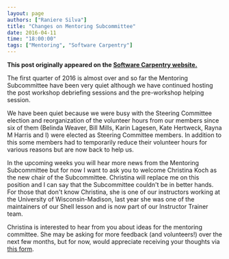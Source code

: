 ```yaml
---
layout: page
authors: ["Raniere Silva"]
title: "Changes on Mentoring Subcommittee"
date: 2016-04-11
time: "18:00:00"
tags: ["Mentoring", "Software Carpentry"]
---
```


<p><b>This post originally appeared on the <a href="https://software-carpentry.org/">Software Carpentry website.</a></b></p>
The first quarter of 2016 is almost over and so far the Mentoring Subcommittee
have been very quiet although we have continued hosting the post workshop debriefing
sessions and the pre-workshop helping session.

We have been quiet because we were busy with the Steering Committee election
and reorganization of the volunteer hours from our members since six of them
(Belinda Weaver, Bill Mills, Karin Lagesen, Kate Hertweck, Rayna M Harris and I)
were elected as Steering Committee members.
In addition to this some members had to temporarily reduce their volunteer hours
for various reasons but are now back to help us.

In the upcoming weeks you will hear more news from the Mentoring Subcommittee
but for now I want to ask you to welcome Christina Koch as the new chair of the
Subcommittee. Christina will replace me on this position and I can say that the
Subcommittee couldn't be in better hands. For those that don't know Christina,
she is one of our instructors working at the University of Wisconsin-Madison,
last year she was one of the maintainers of our Shell lesson
and is now part of our Instructor Trainer team.

Christina is interested to hear from you about ideas for the mentoring committee.
She may be asking for more feedback (and volunteers!) over the next few months, but for now,
would appreciate receiving your thoughts via [this form][mentoring-form].


[mentoring-form]: https://docs.google.com/forms/d/1eDLPShSyQPJKZ8jRr8VHQSaV_CxVvQOdGTSJHo6dOWg/viewform
